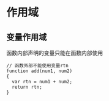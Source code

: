# 作用域

## 变量作用域

函数内部声明的变量只能在函数内部使用

```
// 函数外部不能使用变量rtn
function add(num1, num2)
{
  var rtn = num1 + num2;
  return rtn; 
}
```